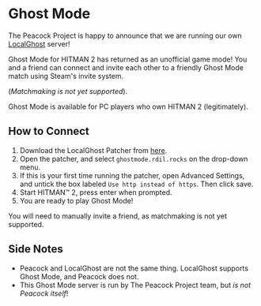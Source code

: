 # Ghost Mode

The Peacock Project is happy to announce that we are running our own [LocalGhost](https://gitlab.com/grappigegovert/LocalGhost) server!

Ghost Mode for HITMAN 2 has returned as an unofficial game mode!
You and a friend can connect and invite each other to a friendly Ghost Mode match using Steam's invite system.

(_Matchmaking is not yet supported_).

Ghost Mode is available for PC players who own HITMAN 2 (legitimately).

## How to Connect

1. Download the LocalGhost Patcher from [here](https://gitlab.com/grappigegovert/localghost/-/jobs/artifacts/master/download?job=build_patcher).
2. Open the patcher, and select `ghostmode.rdil.rocks` on the drop-down menu.
3. If this is your first time running the patcher, open Advanced Settings, and untick the box labeled `Use http instead of https`. Then click save.
4. Start HITMAN™ 2, press enter when prompted.
5. You are ready to play Ghost Mode!

You will need to manually invite a friend, as matchmaking is not yet supported.

## Side Notes

-   Peacock and LocalGhost are not the same thing. LocalGhost supports Ghost Mode, and Peacock does not.
-   This Ghost Mode server is run by The Peacock Project team, but _is not Peacock itself_!
